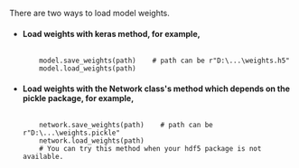 There are two ways to load model weights.
<ul>
  <li><h4>Load weights with keras method, for example,</h4></li>
  <code>
    model.save_weights(path)    # path can be r"D:\...\weights.h5"
    model.load_weights(path)</code>
  <li><h4>Load weights with the Network class's method which depends on the pickle package, for example,</h4></li>
  <code>
    network.save_weights(path)    # path can be r"D:\...\weights.pickle"
    network.load_weights(path)
    # You can try this method when your hdf5 package is not available.</code>
</ul>
